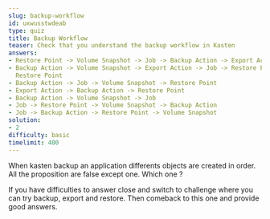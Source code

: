 ```yaml
---
slug: backup-workflow
id: uxwusstwdeab
type: quiz
title: Backup Workflow
teaser: Check that you understand the backup workflow in Kasten
answers:
- Restore Point -> Volume Snapshot -> Job -> Backup Action -> Export Action
- Backup Action -> Volume Snapshot -> Export Action -> Job -> Restore Point  -> Exported
  Restore Point
- Backup Action -> Job -> Volume Snapshot -> Restore Point
- Export Action -> Backup Action -> Restore Point
- Backup Action -> Volume Snapshot -> Job
- Job -> Restore Point -> Volume Snapshot -> Backup Action
- Job -> Backup Action -> Restore Point -> Volume Snapshot
solution:
- 2
difficulty: basic
timelimit: 400
---
```

When kasten backup an application differents objects are created in order.
All the proposition are false except one. Which one ?

If you have difficulties to answer close and switch to challenge where you can try backup, export and restore. Then comeback to this one and provide
good answers.